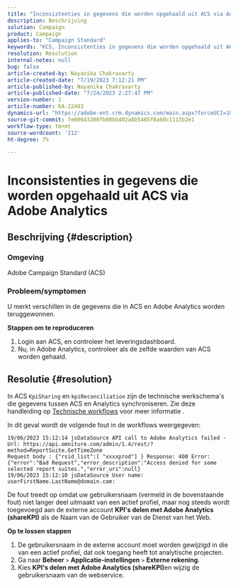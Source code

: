 ```yaml
---
title: "Inconsistenties in gegevens die worden opgehaald uit ACS via Adobe Analytics"
description: Beschrijving
solution: Campaign
product: Campaign
applies-to: "Campaign Standard"
keywords: "KCS, Inconsistenties in gegevens die worden opgehaald uit ACS, Adobe Campaign Standard, Adobe Analytics, Share KPIs with Adobe Analytics"
resolution: Resolution
internal-notes: null
bug: false
article-created-by: Nayanika Chakravarty
article-created-date: "7/19/2023 7:12:21 PM"
article-published-by: Nayanika Chakravarty
article-published-date: "7/24/2023 2:27:47 PM"
version-number: 1
article-number: KA-22483
dynamics-url: "https://adobe-ent.crm.dynamics.com/main.aspx?forceUCI=1&pagetype=entityrecord&etn=knowledgearticle&id=f3f9052e-6826-ee11-9966-6045bd006c82"
source-git-commit: fe00643208fb08bb402a8b5485f8a60c1113b2e1
workflow-type: tm+mt
source-wordcount: '212'
ht-degree: 7%

---
```


# Inconsistenties in gegevens die worden opgehaald uit ACS via Adobe Analytics

## Beschrijving {#description}


### Omgeving

Adobe Campaign Standard (ACS)

### Probleem/symptomen

U merkt verschillen in de gegevens die in ACS en Adobe Analytics worden teruggewonnen.

<b>Stappen om te reproduceren</b>

1. Login aan ACS, en controleer het leveringsdashboard.
2. Nu, in Adobe Analytics, controleer als de zelfde waarden van ACS worden gehaald.



## Resolutie {#resolution}


In ACS `KpiSharing` en `kpiReconciliation` zijn de technische werkschema&#39;s die gegevens tussen ACS en Analytics synchroniseren. Zie deze handleiding op [Technische workflows](https://experienceleague.adobe.com/docs/campaign-standard/using/administrating/application-settings/technical-workflows.html?lang=nl) voor meer informatie .

In dit geval wordt de volgende fout in de workflows weergegeven:


```
19/06/2023 15:12:14 jsDataSource API call to Adobe Analytics failed - Url: https://api.omniture.com/admin/1.4/rest/?method=ReportSuite.GetTimeZone
Request body : {"rsid_list":[ "xxxxprod"] } Response: 400 Error: {"error":"Bad Request","error_description":"Access denied for some selected report suites.","error_uri":null}
19/06/2023 15:12:10 jsDataSource User name: userFirstName.LastName@domain.com:
```


De fout treedt op omdat uw gebruikersnaam (vermeld in de bovenstaande fout) niet langer deel uitmaakt van een actief profiel, maar nog steeds wordt toegevoegd aan de externe account <b>KPI&#39;s delen met Adobe Analytics (shareKPI)</b> als de Naam van de Gebruiker van de Dienst van het Web.

<b>Op te lossen stappen</b>

1. De gebruikersnaam in de externe account moet worden gewijzigd in die van een actief profiel, dat ook toegang heeft tot analytische projecten.
2. Ga naar <b>Beheer</b> `>`  <b>Applicatie-instellingen</b> `>`  <b>Externe rekening</b>.
3. Kies <b>KPI&#39;s delen met Adobe Analytics (shareKPI)</b>en wijzig de gebruikersnaam van de webservice.

